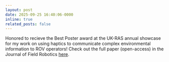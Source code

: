 ```yaml
---
layout: post
date: 2025-09-25 16:40:06-0000
inline: true
related_posts: false
---
```


Honored to recieve the Best Poster award at the UK-RAS annual showcase for my work on using haptics to communicate complex environmental information to ROV operators! Check out the full paper (open-access) in the Journal of Field Robotics [here](https://onlinelibrary.wiley.com/doi/full/10.1002/rob.22533).